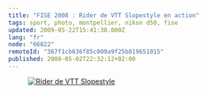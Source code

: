 ```yaml
---
title: "FISE 2008 : Rider de VTT Slopestyle en action"
tags: sport, photo, montpellier, nikon d50, fise
updated: 2009-05-22T15:41:30.000Z
lang: "fr"
node: "66822"
remoteId: "367f1cb636f85c009a9f25b819651015"
published: 2008-05-02T22:32:12+02:00
---
```

<figure class="object-center"><a href="/images/rider-de-vtt-slopestyle.jpg"><img src="/images/660x/rider-de-vtt-slopestyle.jpg" alt="Rider de VTT Slopestyle">
</a></figure>

